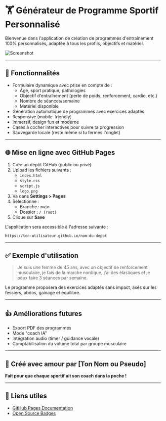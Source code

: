 
# 🏋️ Générateur de Programme Sportif Personnalisé

Bienvenue dans l'application de création de programmes d'entraînement 100% personnalisés, adaptée à tous les profils, objectifs et matériel.

![Screenshot](screenshot.png)

---

## 🚀 Fonctionnalités
- Formulaire dynamique avec prise en compte de :
  - Âge, sport pratiqué, pathologies
  - Objectif d'entraînement (perte de poids, renforcement, cardio, etc.)
  - Nombre de séances/semaine
  - Matériel disponible
- Génération automatique de programmes avec exercices adaptés
- Responsive (mobile-friendly)
- Immersif, design fun et moderne
- Cases à cocher interactives pour suivre ta progression
- Sauvegarde locale (reste même si tu fermes l'onglet)

---

## 🌐 Mise en ligne avec GitHub Pages

1. Crée un dépôt GitHub (public ou privé)
2. Upload les fichiers suivants :
   - `index.html`
   - `style.css`
   - `script.js`
   - `logo.png`
3. Va dans **Settings > Pages**
4. Sélectionne :
   - Branche : `main`
   - Dossier : `/ (root)`
5. Clique sur **Save**

L'application sera accessible à l'adresse suivante :
```
https://ton-utilisateur.github.io/nom-du-depot
```

---

## ✅ Exemple d'utilisation
> Je suis une femme de 45 ans, avec un objectif de renforcement musculaire, je fais de la marche nordique, j'ai des élastiques et je peux faire 3 séances par semaine.

Le programme proposera des exercices adaptés sans impact, axés sur les fessiers, abdos, gainage et équilibre.

---

## 👍 Améliorations futures
- Export PDF des programmes
- Mode "coach IA"
- Intégration audio (timer / guidance vocale)
- Comptabilisation du volume total par groupe musculaire

---

## 🌟 Créé avec amour par [Ton Nom ou Pseudo]
**Fait pour que chaque sportif ait son coach dans la poche !**

---

## 🔗 Liens utiles
- [GitHub Pages Documentation](https://docs.github.com/en/pages)
- [Open Source Badges](https://shields.io/)
